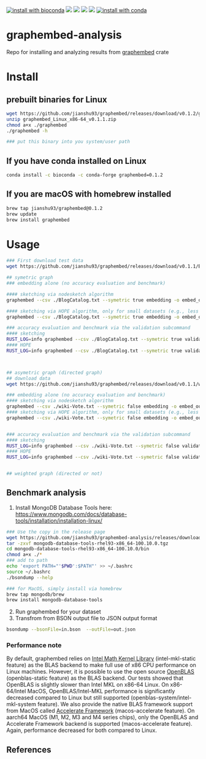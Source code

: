 [![install with bioconda](https://img.shields.io/badge/install%20with-bioconda-brightgreen.svg?style=flat)](http://bioconda.github.io/recipes/graphembed/README.html)
![](https://anaconda.org/bioconda/graphembed/badges/license.svg)
![](https://anaconda.org/bioconda/graphembed/badges/version.svg)
![](https://anaconda.org/bioconda/graphembed/badges/latest_release_relative_date.svg)
![](https://anaconda.org/bioconda/graphembed/badges/platforms.svg)
[![install with conda](https://anaconda.org/bioconda/graphembed/badges/downloads.svg)](https://anaconda.org/bioconda/graphembed)



# graphembed-analysis
Repo for installing and analyzing results from [graphembed](https://github.com/jean-pierreBoth/graphembed?tab=readme-ov-file) crate

# Install

## prebuilt binaries for Linux
```bash
wget https://github.com/jianshu93/graphembed/releases/download/v0.1.2/graphembed_Linux_x86-64_v0.1.1.zip
unzip graphembed_Linux_x86-64_v0.1.1.zip
chmod a+x ./graphembed
./graphembed -h

### put this binary into you system/user path

```

## If you have conda installed on Linux
```bash
conda install -c bioconda -c conda-forge graphembed=0.1.2
```

## If you are macOS with homebrew installed
```bash
brew tap jianshu93/graphembed@0.1.2
brew update
brew install graphembed
```

# Usage
```bash
### First download test data
wget https://github.com/jianshu93/graphembed/releases/download/v0.1.1/BlogCatalog.txt

## symetric graph
### embedding alone (no accuracy evaluation and benchmark)

#### sketching via nodesketch algorithm
graphembed --csv ./BlogCatalog.txt --symetric true embedding -o embed_output sketching --dim 128 --decay 0.3 --nbiter 5

#### sketching via HOPE algorithm, only for small datasets (e.g., less than 10,000 nodes)
graphembed --csv ./BlogCatalog.txt --symetric true embedding -o embed_output hope rank --targetrank 128 --nbiter 5

### accuracy evaluation and benchmark via the validation subcommand
#### sketching
RUST_LOG=info graphembed --csv ./BlogCatalog.txt --symetric true validation --nbpass 1  --skip 0.2 --centric sketching --dim 128 --decay 0.3 --nbiter 5
#### HOPE
RUST_LOG=info graphembed --csv ./BlogCatalog.txt --symetric true validation --nbpass 1  --skip 0.2 --centric hope rank --targetrank 128 --nbiter 5



## asymetric graph (directed graph)
## download data
wget https://github.com/jianshu93/graphembed/releases/download/v0.1.1/wiki-Vote.txt

### embedding alone (no accuracy evaluation and benchmark)
#### sketching via nodesketch algorithm
graphembed --csv ./wiki-Vote.txt --symetric false embedding -o embed_output sketching --dim 128 --decay 0.3 --nbiter 5
#### sketching via HOPE algorithm, only for small datasets (e.g., less than 10,000 nodes)
graphembed --csv ./wiki-Vote.txt --symetric false embedding -o embed_output hope rank --targetrank 128 --nbiter 5


### accuracy evaluation and benchmark via the validation subcommand
#### sketching
RUST_LOG=info graphembed --csv ./wiki-Vote.txt --symetric false validation --nbpass 1  --skip 0.2 --centric sketching  --dim 128 --decay 0.3 --nbiter 5
#### HOPE
RUST_LOG=info graphembed --csv ./wiki-Vote.txt --symetric false validation --nbpass 1  --skip 0.2 --centric hope rank --targetrank 128 --nbiter 5


## weighted graph (directed or not)


```
## Benchmark analysis
1. Install MongoDB Database Tools here: https://www.mongodb.com/docs/database-tools/installation/installation-linux/
```bash
### Use the copy in the release page
wget https://github.com/jianshu93/graphembed-analysis/releases/download/v0.0.1/mongodb-database-tools-rhel93-x86_64-100.10.0.tgz
tar -zxvf mongodb-database-tools-rhel93-x86_64-100.10.0.tgz
cd mongodb-database-tools-rhel93-x86_64-100.10.0/bin
chmod a+x ./*
### add to path
echo 'export PATH="'$PWD':$PATH"' >> ~/.bashrc
source ~/.bashrc
./bsondump --help

### for MacOS, simply install via homebrew
brew tap mongodb/brew
brew install mongodb-database-tools
```
2. Run graphembed for your dataset
3. Transfrom from BSON output file to JSON output format
```bash
bsondump --bsonFile=in.bson  --outFile=out.json
```


### Performance note
By default, graphembed relies on [Intel Math Kernel Library](https://www.intel.com/content/www/us/en/developer/tools/oneapi/onemkl.html) (intel-mkl-static feature) as the BLAS backend to make full use of x86 CPU performance on Linux machines. However, it is possible to use the open source [OpenBLAS](https://www.openblas.net) (openblas-static feature) as the BLAS backend. Our tests showed that OpenBLAS is slightly slower than Intel MKL on x86-64 Linux. On x86-64/Intel MacOS, OpenBLAS/Intel-MKL performance is significantly decreased compared to Linux but still supported (openblas-system/intel-mkl-system feature). We also provide the native BLAS framework support from MacOS called [Accelerate Framework](https://developer.apple.com/documentation/accelerate) (macos-accelerate feature). On aarch64 MacOS (M1, M2, M3 and M4 series chips), only the OpenBLAS and Accelerate Framework backend is supported (macos-accelerate feature). Again, performance decreased for both compared to Linux. 


## References


